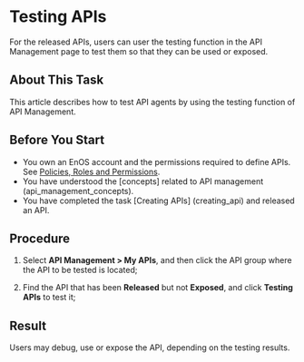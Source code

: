 # Testing APIs

For the released APIs, users can user the testing function in the API Management page to test them so that they can be used or exposed.

## About This Task

This article describes how to test API agents by using the testing function of API Management.


## Before You Start

- You own an EnOS account and the permissions required to define APIs. See [Policies, Roles and Permissions](/docs/iam/zh_CN/latest/access_policy).
- You have understood the [concepts] related to API management (api_management_concepts).
- You have completed the task [Creating APIs] (creating_api) and released an API.

## Procedure

1. Select **API Management > My APIs**, and then click the API group where the API to be tested is located;

2. Find the API that has been **Released** but not **Exposed**, and click **Testing APIs** to test it;

## Result

Users may debug, use or expose the API, depending on the testing results.

